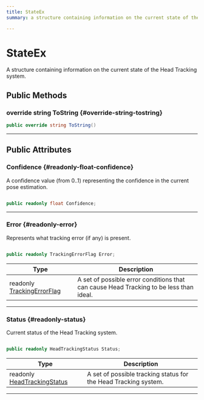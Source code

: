```yaml
---
title: StateEx
summary: a structure containing information on the current state of the head tracking system. 

---
```


# StateEx




A structure containing information on the current state of the Head Tracking system.   





## Public Methods

### override string ToString {#override-string-tostring}

```csharp
public override string ToString()
```






-----------

## Public Attributes

### Confidence {#readonly-float-confidence}

A confidence value (from 0..1) representing the confidence in the current pose estimation. 

```csharp

public readonly float Confidence;

```






-----------

### Error {#readonly-error}

Represents what tracking error (if any) is present. 

```csharp

public readonly TrackingErrorFlag Error;

```

| Type | Description  | 
|--|--|
| readonly [TrackingErrorFlag](/versioned_docs/version-14-Jun-2023/unity-api/api/UnityEngine.XR.MagicLeap/InputSubsystem/Extensions/MLHeadTracking/UnityEngine.XR.MagicLeap.InputSubsystem.Extensions.MLHeadTracking.md#enums-trackingerrorflag) | A set of possible error conditions that can cause Head Tracking to be less than ideal.  |





-----------

### Status {#readonly-status}

Current status of the Head Tracking system. 

```csharp

public readonly HeadTrackingStatus Status;

```

| Type | Description  | 
|--|--|
| readonly [HeadTrackingStatus](/versioned_docs/version-14-Jun-2023/unity-api/api/UnityEngine.XR.MagicLeap/InputSubsystem/Extensions/MLHeadTracking/UnityEngine.XR.MagicLeap.InputSubsystem.Extensions.MLHeadTracking.md#enums-headtrackingstatus) | A set of possible tracking status for the Head Tracking system.  |





-----------

